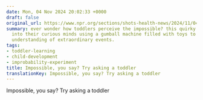 ```yaml
---
date: Mon, 04 Nov 2024 20:02:33 +0000
draft: false
original_url: https://www.npr.org/sections/shots-health-news/2024/11/04/nx-s1-5173590/impossible-improbable-try-asking-a-toddler
summary: ever wonder how toddlers perceive the impossible? this quirky study delves
  into their curious minds using a gumball machine filled with toys to explore their
  understanding of extraordinary events.
tags:
- toddler-learning
- child-development
- improbability-experiment
title: Impossible, you say? Try asking a toddler
translationKey: Impossible, you say? Try asking a toddler
---
```


Impossible, you say? Try asking a toddler